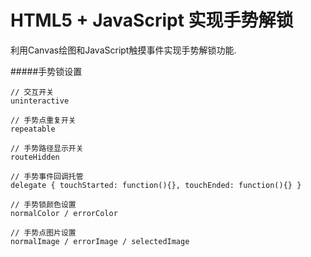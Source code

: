 # HTML5 + JavaScript 实现手势解锁

利用Canvas绘图和JavaScript触摸事件实现手势解锁功能.

#####手势锁设置

    // 交互开关
    uninteractive

    // 手势点重复开关
    repeatable

    // 手势路径显示开关
    routeHidden

    // 手势事件回调托管
    delegate { touchStarted: function(){}, touchEnded: function(){} }

    // 手势锁颜色设置
    normalColor / errorColor

    // 手势点图片设置
    normalImage / errorImage / selectedImage
